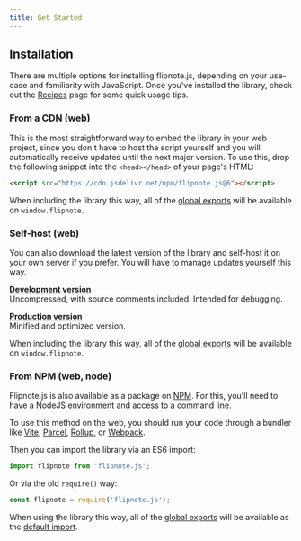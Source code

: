 ```yaml
---
title: Get Started
---
```


## Installation

There are multiple options for installing flipnote.js, depending on your use-case and familiarity with JavaScript. Once you've installed the library, check out the [Recipes](/recipes) page for some quick usage tips.

### From a CDN (web)

This is the most straightforward way to embed the library in your web project, since you don't have to host the script yourself and you will automatically receive updates until the next major version. To use this, drop the following snippet into the `<head></head>` of your page's HTML:

```html
<script src="https://cdn.jsdelivr.net/npm/flipnote.js@6"></script>
```

When including the library this way, all of the [global exports](#global-exports) will be available on `window.flipnote`.

### Self-host (web)

You can also download the latest version of the library and self-host it on your own server if you prefer. You will have to manage updates yourself this way.

[**Development version**](https://raw.githubusercontent.com/jaames/flipnote.js/master/dist/flipnote.js)<br/>
Uncompressed, with source comments included. Intended for debugging.

[**Production version**](https://raw.githubusercontent.com/jaames/flipnote.js/master/dist/flipnote.min.js)<br/>
Minified and optimized version.

When including the library this way, all of the [global exports](#global-exports) will be available on `window.flipnote`.

### From NPM (web, node)

Flipnote.js is also available as a package on [NPM](https://www.npmjs.com/package/flipnote.js). For this, you'll need to have a NodeJS environment and access to a command line. 

To use this method on the web, you should run your code through a bundler like [Vite](https://vite.dev), [Parcel](https://parceljs.org/getting_started.html), [Rollup](https://rollupjs.org/guide/en/), or [Webpack](https://webpack.js.org/).

Then you can import the library via an ES6 import:

```js
import flipnote from 'flipnote.js';
```

Or via the old `require()` way:

```js
const flipnote = require('flipnote.js');
```

When using the library this way, all of the [global exports](#global-exports) will be available as the [default import](https://developer.mozilla.org/en-US/docs/Web/JavaScript/Reference/Statements/import#Importing_defaults).